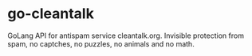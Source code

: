 # go-cleantalk
GoLang API for antispam service cleantalk.org. Invisible protection from spam, no captches, no puzzles, no animals and no math.
